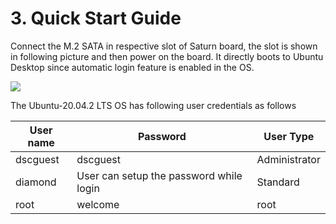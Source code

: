 # 3. Quick Start Guide

Connect the M.2 SATA in respective slot of Saturn board, the slot is shown in following picture and then power on the board. It directly boots to Ubuntu Desktop since automatic login feature is enabled in the OS.

![](broken-reference)

The Ubuntu-20.04.2 LTS OS has following user credentials as follows

| **User name**  | **Password**                            | **User Type** |
| -------------- | --------------------------------------- | ------------- |
| dscguest       | dscguest                                | Administrator |
| diamond        | User can setup the password while login | Standard      |
| root           | welcome                                 | root          |
